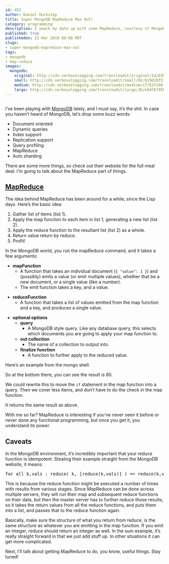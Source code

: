 ```yaml
--- 
id: 452
author: Daniel Huckstep
title: Super MongoDB MapReduce Max Out!
category: programming
description: I smack my data up with some MapReduce, courtesy of MongoDB.
published: true
publishedon: 22 Mar 2010 08:00 MDT
slugs: 
- super-mongodb-mapreduce-max-out
tags: 
- mongodb
- map-reduce
images: 
  mongodb: 
    original: http://cdn.verboselogging.com/transloadit/original/14/03bd5f35cb28de55a0aa0423e936a9/mongodb.png
    small: http://cdn.verboselogging.com/transloadit/small/02/619d28f5750684ac1e7ed8ce82b3bc/mongodb.png
    medium: http://cdn.verboselogging.com/transloadit/medium/c7/61f246fe2bd12b719c1aa056f8b4ed/mongodb.png
    large: http://cdn.verboselogging.com/transloadit/large/2b/e9476795b800d893cd6d4a16f3d6e2/mongodb.png
---
```

<p><figure><img src="http://cdn.verboselogging.com/transloadit/original/14/03bd5f35cb28de55a0aa0423e936a9/mongodb.png" class="fright bleft bbottom round original" alt="" /></figure></p>
<p>I&#8217;ve been playing with <a href="http://www.mongodb.org/">MongoDB</a> lately, and I must say, it&#8217;s the shit. In case you haven&#8217;t heard of MongoDB, let&#8217;s drop some buzz words:</p>
<ul>
	<li>Document oriented</li>
	<li>Dynamic queries</li>
	<li>Index support</li>
	<li>Replication support</li>
	<li>Query profiling</li>
	<li>MapReduce</li>
	<li>Auto sharding</li>
</ul>
<p>There are some more things, so check out their website for the full meal deal. I&#8217;m going to talk about the MapReduce part of things.</p>
<h2><a href="http://en.wikipedia.org/wiki/MapReduce">MapReduce</a></h2>
<p>The idea behind MapReduce has been around for a while; since the Lisp days. Here&#8217;s the basic idea:</p>
<ol>
	<li>Gather list of items (list 1).</li>
	<li>Apply the map function to each item in list 1, generating a new list (list 2).</li>
	<li>Apply the reduce function to the resultant list (list 2) as a whole.</li>
	<li>Return value return by reduce.</li>
	<li>Profit!</li>
</ol>
<p>In the MongoDB world, you run the mapReduce command, and it takes a few arguments:</p>
<ul>
	<li><strong>mapFunction</strong>
	<ul>
		<li>A function that takes an individual document (<code>{ "value": 1 }</code>) and (possibly) emits a value (or emit multiple values), whether that be a new document, or a single value (like a number).</li>
		<li>The emit function takes a key, and a value.</li>
	</ul></li>
</ul>
<script type="text/javascript" src="http://gist.github.com/339677.js?file=mongo-map.js"></script><ul>
	<li><strong>reduceFunction</strong>
	<ul>
		<li>A function that takes a list of values emitted from the map function and a key, and produces a single value.</li>
	</ul></li>
</ul>
<script type="text/javascript" src="http://gist.github.com/339677.js?file=mongo-reduce.js"></script><ul>
	<li><strong>optional options</strong>
	<ul>
		<li><strong>query</strong>
		<ul>
			<li>A MongoDB style query. Like any database query, this selects which documents you are going to apply your map function to.</li>
		</ul></li>
		<li><strong>out collection</strong>
		<ul>
			<li>The name of a collection to output into.</li>
		</ul></li>
		<li><strong>finalize function</strong>
		<ul>
			<li>A function to further apply to the reduced value.</li>
		</ul></li>
	</ul></li>
</ul>
<p>Here&#8217;s an example from the mongo shell.</p>
<script type="text/javascript" src="http://gist.github.com/339677.js?file=mongo-example.js"></script><p>So at the bottom there, you can see the result is 60.</p>
<p>We could rewrite this to move the <code>if</code> statement in the map function into a query. Then we cover less items, and don&#8217;t have to do the check in the map function.</p>
<script type="text/javascript" src="http://gist.github.com/339677.js?file=mongo-example-query.js"></script><p>It returns the same result as above.</p>
<p>With me so far? MapReduce is interesting if you&#8217;ve never seen it before or never done any functional programming, but once you get it, you understand its power.</p>
<h2>Caveats</h2>
<p>In the MongoDB environment, it&#8217;s incredibly important that your reduce function is idempotent. Stealing their example straight from the MongoDB website, it means:</p>
<pre>for all k,vals : reduce( k, [reduce(k,vals)] ) == reduce(k,vals)</pre>
<p>This is because the reduce function might be executed a number of times with results from various stages. Since MapReduce can be done across multiple servers, they will run their map and subsequent reduce functions on their data, but then the master server has to further reduce those results, so it takes the return values from all the reduce functions, and puts them into a list, and passes that to the reduce function again.</p>
<p>Basically, make sure the structure of what you return from reduce, is the same structure as whatever you are emitting in the map function. If you emit an integer, reduce should return an integer as well. In the sum example, it&#8217;s really straight forward in that we just add stuff up. In other situations it can get more complicated.</p>
<p>Next, I&#8217;ll talk about getting MapReduce to do, you know, useful things. Stay tuned!</p>
